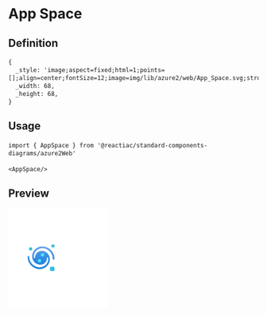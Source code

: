# App Space

## Definition

```
{
  _style: 'image;aspect=fixed;html=1;points=[];align=center;fontSize=12;image=img/lib/azure2/web/App_Space.svg;strokeColor=none;',
  _width: 68,
  _height: 68,
}
```

## Usage

```
import { AppSpace } from '@reactiac/standard-components-diagrams/azure2Web'

<AppSpace/>
```

## Preview

<img src="./app-space.png" width="200"/>
